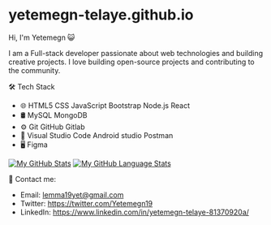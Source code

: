 # yetemegn-telaye.github.io


Hi, I'm Yetemegn :smiley_cat:


I am a Full-stack developer passionate about web technologies and building creative projects.
I love building open-source projects and contributing to the community.




🛠  Tech Stack

- 🌐   HTML5 CSS JavaScript Bootstrap Node.js React
- 🛢   MySQL MongoDB
- ⚙️   Git GitHub Gitlab
- 🔧   Visual Studio Code Android studio Postman 
- 🖥   Figma



[![My GitHub Stats](https://github-readme-stats.vercel.app/api/?username=yetemegn-telaye&count_private=true&theme=tokyonight&showicons=true)]()
[![My GitHub Language Stats](https://github-readme-stats.vercel.app/api/top-langs/?username=yetemegn-telaye&langs_count=5&theme=tokyonight)]()


:iphone: Contact me: 
- Email: lemma19yet@gmail.com
- Twitter: https://twitter.com/Yetemegn19
- LinkedIn: https://www.linkedin.com/in/yetemegn-telaye-81370920a/
